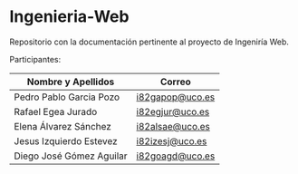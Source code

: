 # Ingenieria-Web
Repositorio con la documentación pertinente al proyecto de Ingeniría Web.

Participantes: 

|  **Nombre y Apellidos**  |   **Correo**    | 
|--------------------------|-----------------|
| Pedro Pablo Garcia Pozo  | i82gapop@uco.es |
| Rafael Egea Jurado       | i82egjur@uco.es |
| Elena Álvarez Sánchez    | i82alsae@uco.es |
| Jesus Izquierdo Estevez  | i82izesj@uco.es |
| Diego José Gómez Aguilar | i82goagd@uco.es |
